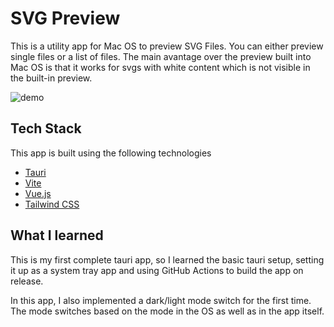 # SVG Preview

This is a utility app for Mac OS to preview SVG Files. You can either preview single files or a list of files. The main avantage over the preview built into Mac OS is that it works for svgs with white content which is not visible in the built-in preview.

![demo](./demo.gif)

## Tech Stack
This app is built using the following technologies
- [Tauri](https://tauri.app/)
- [Vite](https://vitejs.dev/)
- [Vue.js](https://vuejs.org/)
- [Tailwind CSS](https://tailwindcss.com/)

## What I learned
This is my first complete tauri app, so I learned the basic tauri setup, setting it up as a system tray app and using GitHub Actions to build the app on release.

In this app, I also implemented a dark/light mode switch for the first time. The mode switches based on the mode in the OS as well as in the app itself.
